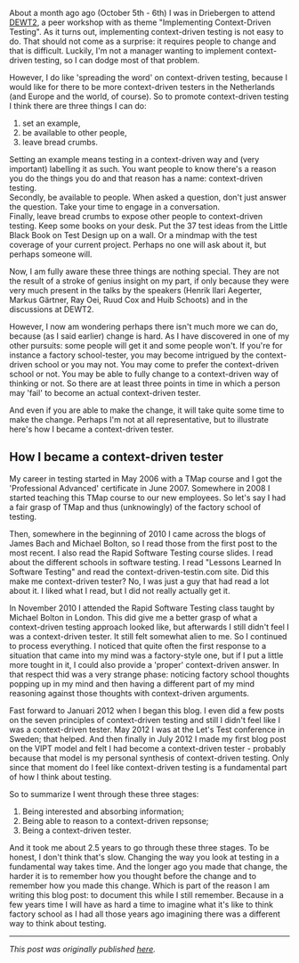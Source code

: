 <!--
.. title: DEWT2 - Becoming a context-driven tester
.. slug: dewt2-becoming-a-context-driven-tester
.. date: 2012-11-08 23:14:57 UTC+01:00
.. tags: DEWT, peer conference, context-driven testing
.. category: philosophy of testing
.. link: 
.. description:
.. type: text
-->

About a month ago ago (October 5th - 6th) I was in Driebergen to attend [DEWT2](http://dewt.wordpress.com/2012/10/07/dewt2-was-a-blast/), a peer workshop with as theme "Implementing Context-Driven Testing". As it turns out, implementing context-driven testing is not easy to do. That should not come as a surprise: it requires people to change and that is difficult. Luckily, I'm not a manager wanting to implement context-driven testing, so I can dodge most of that problem.

However, I do like 'spreading the word' on context-driven testing, because I would like for there to be more context-driven testers in the Netherlands (and Europe and the world, of course). So to promote context-driven testing I think there are three things I can do:   
1) set an example,  
2) be available to other people,  
3) leave bread crumbs.

<!-- TEASER_END -->

Setting an example means testing in a context-driven way and (very important) labelling it as such. You want people to know there's a reason you do the things you do and that reason has a name: context-driven testing.  
Secondly, be available to people. When asked a question, don't just answer the question. Take your time to engage in a conversation.  
Finally, leave bread crumbs to expose other people to context-driven testing. Keep some books on your desk. Put the 37 test ideas from the Little Black Book on Test Design up on a wall. Or a mindmap with the test coverage of your current project. Perhaps no one will ask about it, but perhaps someone will.

Now, I am fully aware these three things are nothing special. They are not the result of a stroke of genius insight on my part, if only because they were very much present in the talks by the speakers (Henrik Ilari Aegerter, Markus Gärtner, Ray Oei, Ruud Cox and Huib Schoots) and in the discussions at DEWT2.

However, I now am wondering perhaps there isn't much more we can do, because (as I said earlier) change is hard. As I have discovered in one of my other pursuits: some people will get it and some people won't. If you're for instance a factory school-tester, you may become intrigued by the context-driven school or you may not. You may come to prefer the context-driven school or not. You may be able to fully change to a context-driven way of thinking or not. So there are at least three points in time in which a person may 'fail' to become an actual context-driven tester.

And even if you are able to make the change, it will take quite some time to make the change. Perhaps I'm not at all representative, but to illustrate here's how I became a context-driven tester.


## How I became a context-driven tester

My career in testing started in May 2006 with a TMap course and I got the 'Professional Advanced' certificate in June 2007. Somewhere in 2008 I started teaching this TMap course to our new employees. So let's say I had a fair grasp of TMap and thus (unknowingly) of the factory school of testing.

Then, somewhere in the beginning of 2010 I came across the blogs of James Bach and Michael Bolton, so I read those from the first post to the most recent. I also read the Rapid Software Testing course slides. I read about the different schools in software testing. I read "Lessons Learned In Software Testing" and read the context-driven-testin.com site. Did this make me context-driven tester? No, I was just a guy that had read a lot about it. I liked what I read, but I did not really actually get it.

In November 2010 I attended the Rapid Software Testing class taught by Michael Bolton in London. This did give me a better grasp of what a context-driven testing approach looked like, but afterwards I still didn't feel I was a context-driven tester. It still felt somewhat alien to me. So I continued to process everything. I noticed that quite often the first response to a situation that came into my mind was a factory-style one, but if I put a little more tought in it, I could also provide a 'proper' context-driven answer. In that respect thid was a very strange phase: noticing factory school thoughts popping up in my mind and then having a different part of my mind reasoning against those thoughts with context-driven arguments.

Fast forward to Januari 2012 when I began this blog. I even did a few posts on the seven principles of context-driven testing and still I didn't feel like I was a context-driven tester. May 2012 I was at the Let's Test conference in Sweden; that helped. And then finally in July 2012 I made my first blog post on the VIPT model and felt I had become a context-driven tester - probably because that model is my personal synthesis of context-driven testing. Only since that moment do I feel like context-driven testing is a fundamental part of how I think about testing.

So to summarize I went through these three stages:  
1) Being interested and absorbing information;  
2) Being able to reason to a context-driven repsonse;  
3) Being a context-driven tester.

And it took me about 2.5 years to go through these three stages. To be honest, I don't think that's slow. Changing the way you look at testing in a fundamental way takes time. And the longer ago you made that change, the harder it is to remember how you thought before the change and to remember how you made this change. Which is part of the reason I am writing this blog post: to document this while I still remember. Because in a few years time I will have as hard a time to imagine what it's like to think factory school as I had all those years ago imagining there was a different way to think about testing.


---

*This post was originally published [here](https://testingcurve.wordpress.com/2012/11/08/dewt2-becoming-a-context-driven-tester/).*
